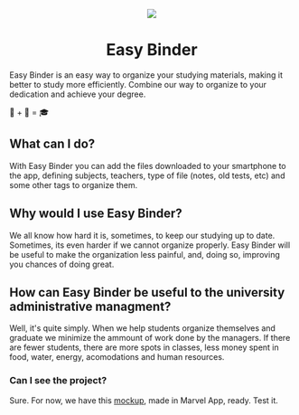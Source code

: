 <p align="center">
  <img src="https://i.ibb.co/48rjSBX/Easy-Binder.png"/>
  <h1 align="center">Easy Binder</h1>
</p>


Easy Binder is an easy way to organize your studying materials, making it
better to study more efficiently. Combine our way to organize to your dedication
and achieve your degree.

:iphone: + :notebook: = :mortar_board:

## What can I do?

With Easy Binder you can add the files downloaded to your smartphone to the
app, defining subjects, teachers, type of file (notes, old tests, etc) and some
other tags to organize them. 

## Why would I use Easy Binder?

We all know how hard it is, sometimes, to keep our studying up to date.
Sometimes, its even harder if we cannot organize properly. Easy Binder will
be useful to make the organization less painful, and, doing so, improving you
chances of doing great.

## How can Easy Binder be useful to the university administrative managment?

Well, it's quite simply. When we help students organize themselves and graduate
we minimize the ammount of work done by the managers. If there are fewer students,
there are more spots in classes, less money spent in food, water, energy, acomodations
and human resources. 

### Can I see the project?

Sure. For now, we have this [mockup](https://marvelapp.com/cbhjedh/screen/60637104), made in Marvel App, ready. Test it.
